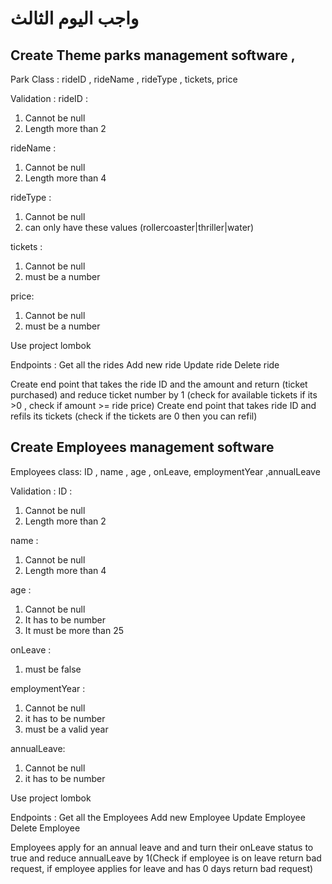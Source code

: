 
# واجب اليوم الثالث



## Create Theme parks management  software   ,

Park Class :
rideID , rideName  , rideType , tickets, price

Validation :
rideID : 

1. Cannot be null 
2. Length more than 2

rideName :

1. Cannot be null
2. Length more than 4

rideType :

1. Cannot be null
2. can only have these values (rollercoaster|thriller|water)

tickets :

1. Cannot be null
2. must be a number

price:

1. Cannot be null
2. must be a number




Use project lombok 

Endpoints :
Get all the rides
Add new ride
Update ride
Delete ride


Create end point that takes the ride ID and the amount and return (ticket purchased) and reduce ticket number by 1 (check for available tickets if its >0 , check if amount >= ride price)
Create end point that takes ride ID and refils its tickets (check if the tickets are 0 then you can refil)

## Create Employees management software

Employees class:
ID , name  , age , onLeave, employmentYear ,annualLeave

Validation :
ID : 

1. Cannot be null 
2. Length more than 2

name :

1. Cannot be null
2. Length more than 4

age :

1. Cannot be null
2. It has to be number
3. It must be more than 25

onLeave :

1. must be false 

employmentYear :

1. Cannot be null
2. it has to be number
3. must be a valid year

annualLeave:

1. Cannot be null
2. it has to be number




Use project lombok 

Endpoints :
Get all the Employees
Add new Employee
Update Employee
Delete Employee


Employees apply for an annual leave and and turn their onLeave status to true and reduce annualLeave by 1(Check if employee is on leave return bad request,  if employee applies for leave and has 0 days return bad request)



